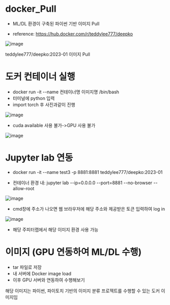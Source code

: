 # docker_Pull

- ML/DL 환경이 구축된 파이썬 기반 이미지 Pull

- reference: https://hub.docker.com/r/teddylee777/deepko

 ![image](https://github.com/TaewonEum/docker-Pull-Image/assets/104436260/93423d08-dab0-4691-9d70-7fcc90efa92e)

teddylee777/deepko:2023-01 이미지 Pull

# 도커 컨테이너 실행

- docker run -it --name 컨테이너명 이미지명 /bin/bash
- 터미널에 python 입력
- import torch 후 사진과같이 진행
  
![image](https://github.com/TaewonEum/docker-Pull-Image/assets/104436260/7c95903e-c4e5-4669-b05e-9b3a2faedc4e)

- cuda available 사용 불가->GPU 사용 불가

![image](https://github.com/TaewonEum/docker-Pull-Image/assets/104436260/199c774e-aae5-4e57-8f0b-8bc728b3f3b3)

# Jupyter lab 연동

- docker run -it --name test3 -p 8881:8881 teddylee777/deepko:2023-01

- 컨테이너 환경 내: jupyter lab --ip=0.0.0.0 --port=8881 --no-browser --allow-root

![image](https://github.com/TaewonEum/docker-Pull-Image/assets/104436260/8227a82c-0988-41d0-ae2e-8d1b245ba7ea)

- cmd창에 주소가 나오면 웹 브라우저에 해당 주소와 제공받은 토큰 입력하여 log in

![image](https://github.com/TaewonEum/docker-Pull-Image/assets/104436260/ab7ca88b-d682-4eda-bf64-0ce16839e078)

- 해당 주피터랩에서 해당 이미지 환경 사용 가능

# 이미지 (GPU 연동하여 ML/DL 수행)

- tar 파일로 저장
- 내 서버에 Docker image load
- 이후 GPU 서버와 연동하여 수행해보기

해당 이미지는 파이썬, 파이토치 기반의 이미지 분류 프로젝트를 수행할 수 있는 도커 이미지임

